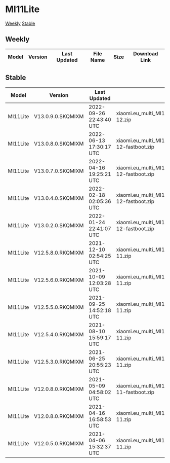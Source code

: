 # MI11Lite
[Weekly](#Weekly)  [Stable](#Stable)
## Weekly
| Model | Version | Last Updated | File Name | Size | Download Link |
| ---- | ---- | ---- | ---- | ---- | ---- |
## Stable
| Model | Version | Last Updated | File Name | Size | Download Link |
| ---- | ---- | ---- | ---- | ---- | ---- |
| MI11Lite | V13.0.9.0.SKQMIXM | 2022-09-26 22:43:40 UTC | xiaomi.eu_multi_MI11Lite_V13.0.9.0.SKQMIXM_v13-12.zip | 3.3 GB | [SourceForge](https://sourceforge.net/projects/xiaomi-eu-multilang-miui-roms/files/xiaomi.eu/MIUI-STABLE-RELEASES/MIUIv13/xiaomi.eu_multi_MI11Lite_V13.0.9.0.SKQMIXM_v13-12.zip/download) |
| MI11Lite | V13.0.8.0.SKQMIXM | 2022-06-13 17:30:17 UTC | xiaomi.eu_multi_MI11Lite_V13.0.8.0.SKQMIXM_v13-12-fastboot.zip | 3.5 GB | [SourceForge](https://sourceforge.net/projects/xiaomi-eu-multilang-miui-roms/files/xiaomi.eu/MIUI-STABLE-RELEASES/MIUIv13/xiaomi.eu_multi_MI11Lite_V13.0.8.0.SKQMIXM_v13-12-fastboot.zip/download) |
| MI11Lite | V13.0.7.0.SKQMIXM | 2022-04-16 19:25:21 UTC | xiaomi.eu_multi_MI11Lite_V13.0.7.0.SKQMIXM_v13-12-fastboot.zip | 3.5 GB | [SourceForge](https://sourceforge.net/projects/xiaomi-eu-multilang-miui-roms/files/xiaomi.eu/MIUI-STABLE-RELEASES/MIUIv13/xiaomi.eu_multi_MI11Lite_V13.0.7.0.SKQMIXM_v13-12-fastboot.zip/download) |
| MI11Lite | V13.0.4.0.SKQMIXM | 2022-02-18 02:05:36 UTC | xiaomi.eu_multi_MI11Lite_V13.0.4.0.SKQMIXM_v13-12-fastboot.zip | 3.5 GB | [SourceForge](https://sourceforge.net/projects/xiaomi-eu-multilang-miui-roms/files/xiaomi.eu/MIUI-STABLE-RELEASES/MIUIv13/xiaomi.eu_multi_MI11Lite_V13.0.4.0.SKQMIXM_v13-12-fastboot.zip/download) |
| MI11Lite | V13.0.2.0.SKQMIXM | 2022-01-24 22:41:07 UTC | xiaomi.eu_multi_MI11Lite_V13.0.2.0.SKQMIXM_v13-12-fastboot.zip | 3.5 GB | [SourceForge](https://sourceforge.net/projects/xiaomi-eu-multilang-miui-roms/files/xiaomi.eu/MIUI-STABLE-RELEASES/MIUIv13/xiaomi.eu_multi_MI11Lite_V13.0.2.0.SKQMIXM_v13-12-fastboot.zip/download) |
| MI11Lite | V12.5.8.0.RKQMIXM | 2021-12-10 02:54:25 UTC | xiaomi.eu_multi_MI11Lite_V12.5.8.0.RKQMIXM_v12-11.zip | 3.1 GB | [SourceForge](https://sourceforge.net/projects/xiaomi-eu-multilang-miui-roms/files/xiaomi.eu/MIUI-STABLE-RELEASES/MIUIv12/xiaomi.eu_multi_MI11Lite_V12.5.8.0.RKQMIXM_v12-11.zip/download) |
| MI11Lite | V12.5.6.0.RKQMIXM | 2021-10-09 12:03:28 UTC | xiaomi.eu_multi_MI11Lite_V12.5.6.0.RKQMIXM_v12-11.zip | 3.2 GB | [SourceForge](https://sourceforge.net/projects/xiaomi-eu-multilang-miui-roms/files/xiaomi.eu/MIUI-STABLE-RELEASES/MIUIv12/xiaomi.eu_multi_MI11Lite_V12.5.6.0.RKQMIXM_v12-11.zip/download) |
| MI11Lite | V12.5.5.0.RKQMIXM | 2021-09-25 14:52:18 UTC | xiaomi.eu_multi_MI11Lite_V12.5.5.0.RKQMIXM_v12-11.zip | 3.3 GB | [SourceForge](https://sourceforge.net/projects/xiaomi-eu-multilang-miui-roms/files/xiaomi.eu/MIUI-STABLE-RELEASES/MIUIv12/xiaomi.eu_multi_MI11Lite_V12.5.5.0.RKQMIXM_v12-11.zip/download) |
| MI11Lite | V12.5.4.0.RKQMIXM | 2021-08-10 15:59:17 UTC | xiaomi.eu_multi_MI11Lite_V12.5.4.0.RKQMIXM_v12-11.zip | 3.2 GB | [SourceForge](https://sourceforge.net/projects/xiaomi-eu-multilang-miui-roms/files/xiaomi.eu/MIUI-STABLE-RELEASES/MIUIv12/xiaomi.eu_multi_MI11Lite_V12.5.4.0.RKQMIXM_v12-11.zip/download) |
| MI11Lite | V12.5.3.0.RKQMIXM | 2021-06-25 20:55:23 UTC | xiaomi.eu_multi_MI11Lite_V12.5.3.0.RKQMIXM_v12-11.zip | 3.2 GB | [SourceForge](https://sourceforge.net/projects/xiaomi-eu-multilang-miui-roms/files/xiaomi.eu/MIUI-STABLE-RELEASES/MIUIv12/xiaomi.eu_multi_MI11Lite_V12.5.3.0.RKQMIXM_v12-11.zip/download) |
| MI11Lite | V12.0.8.0.RKQMIXM | 2021-05-09 04:58:02 UTC | xiaomi.eu_multi_MI11Lite_V12.0.8.0.RKQMIXM_v12-11-fastboot.zip | 3.1 GB | [SourceForge](https://sourceforge.net/projects/xiaomi-eu-multilang-miui-roms/files/xiaomi.eu/MIUI-STABLE-RELEASES/MIUIv12/xiaomi.eu_multi_MI11Lite_V12.0.8.0.RKQMIXM_v12-11-fastboot.zip/download) |
| MI11Lite | V12.0.8.0.RKQMIXM | 2021-04-16 16:58:53 UTC | xiaomi.eu_multi_MI11Lite_V12.0.8.0.RKQMIXM_v12-11.zip | 3.1 GB | [SourceForge](https://sourceforge.net/projects/xiaomi-eu-multilang-miui-roms/files/xiaomi.eu/MIUI-STABLE-RELEASES/MIUIv12/xiaomi.eu_multi_MI11Lite_V12.0.8.0.RKQMIXM_v12-11.zip/download) |
| MI11Lite | V12.0.5.0.RKQMIXM | 2021-04-06 15:32:37 UTC | xiaomi.eu_multi_MI11Lite_V12.0.5.0.RKQMIXM_v12-11.zip | 3.1 GB | [SourceForge](https://sourceforge.net/projects/xiaomi-eu-multilang-miui-roms/files/xiaomi.eu/MIUI-STABLE-RELEASES/MIUIv12/xiaomi.eu_multi_MI11Lite_V12.0.5.0.RKQMIXM_v12-11.zip/download) |
